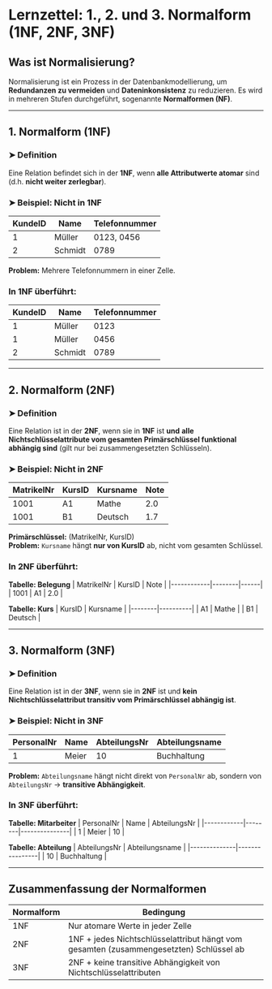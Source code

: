
# Lernzettel: 1., 2. und 3. Normalform (1NF, 2NF, 3NF)

## Was ist Normalisierung?
Normalisierung ist ein Prozess in der Datenbankmodellierung, um **Redundanzen zu vermeiden** und **Dateninkonsistenz** zu reduzieren. Es wird in mehreren Stufen durchgeführt, sogenannte **Normalformen (NF)**.

---

## 1. Normalform (1NF)

### ➤ Definition
Eine Relation befindet sich in der **1NF**, wenn **alle Attributwerte atomar** sind (d.h. **nicht weiter zerlegbar**).

### ➤ Beispiel: Nicht in 1NF
| KundeID | Name     | Telefonnummer         |
|---------|----------|------------------------|
| 1       | Müller   | 0123, 0456             |
| 2       | Schmidt  | 0789                   |

**Problem:** Mehrere Telefonnummern in einer Zelle.

### In 1NF überführt:
| KundeID | Name     | Telefonnummer |
|---------|----------|---------------|
| 1       | Müller   | 0123          |
| 1       | Müller   | 0456          |
| 2       | Schmidt  | 0789          |

---

## 2. Normalform (2NF)

### ➤ Definition
Eine Relation ist in der **2NF**, wenn sie in **1NF** ist **und** **alle Nichtschlüsselattribute vom gesamten Primärschlüssel funktional abhängig sind** (gilt nur bei zusammengesetzten Schlüsseln).

### ➤ Beispiel: Nicht in 2NF
| MatrikelNr | KursID | Kursname       | Note |
|------------|--------|----------------|------|
| 1001       | A1     | Mathe          | 2.0  |
| 1001       | B1     | Deutsch        | 1.7  |

**Primärschlüssel:** (MatrikelNr, KursID)  
**Problem:** `Kursname` hängt **nur von KursID** ab, nicht vom gesamten Schlüssel.

### In 2NF überführt:

**Tabelle: Belegung**
| MatrikelNr | KursID | Note |
|------------|--------|------|
| 1001       | A1     | 2.0  |

**Tabelle: Kurs**
| KursID | Kursname |
|--------|----------|
| A1     | Mathe    |
| B1     | Deutsch  |

---

## 3. Normalform (3NF)

### ➤ Definition
Eine Relation ist in der **3NF**, wenn sie in **2NF** ist und **kein Nichtschlüsselattribut transitiv vom Primärschlüssel abhängig ist**.

### ➤ Beispiel: Nicht in 3NF
| PersonalNr | Name     | AbteilungsNr | Abteilungsname |
|------------|----------|--------------|----------------|
| 1          | Meier    | 10           | Buchhaltung    |

**Problem:** `Abteilungsname` hängt nicht direkt von `PersonalNr` ab, sondern von `AbteilungsNr` → **transitive Abhängigkeit**.

### In 3NF überführt:

**Tabelle: Mitarbeiter**
| PersonalNr | Name   | AbteilungsNr |
|------------|--------|---------------|
| 1          | Meier  | 10            |

**Tabelle: Abteilung**
| AbteilungsNr | Abteilungsname |
|--------------|----------------|
| 10           | Buchhaltung    |

---

## Zusammenfassung der Normalformen

| Normalform | Bedingung                                                                 |
|------------|---------------------------------------------------------------------------|
| 1NF        | Nur atomare Werte in jeder Zelle                                          |
| 2NF        | 1NF + jedes Nichtschlüsselattribut hängt vom gesamten (zusammengesetzten) Schlüssel ab |
| 3NF        | 2NF + keine transitive Abhängigkeit von Nichtschlüsselattributen          |
